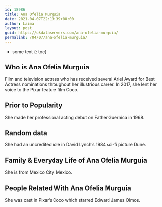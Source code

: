 ```yaml
---
id: 18986
title: Ana Ofelia Murguia
date: 2021-04-07T22:13:39+00:00
author: Laima
layout: post
guid: https://ukdataservers.com/ana-ofelia-murguia/
permalink: /04/07/ana-ofelia-murguia/
---
```


* some text
{: toc}


## Who is Ana Ofelia Murguia
                  
                  
                  
Film and television actress who has received several Ariel Award for Best Actress nominations throughout her illustrious career. In 2017, she lent her voice to the Pixar feature film Coco.
                  
              
            
              
            
                
                
                
## Prior to Popularity
                  
                  
                  
She made her professional acting debut on Father Guernica in 1968.
                  
              
            
              
            
                
                
                
## Random data
                  
                  
                  
She had an uncredited role in David Lynch&#8217;s 1984 sci-fi picture Dune. 
                  
              
            
              
            
                
                
                
## Family & Everyday Life of Ana Ofelia Murguia
                  
                  
                  
She is from Mexico City, Mexico.
                  
              
            
              
            
                
                
                
## People Related With Ana Ofelia Murguia
                  
                  
                  
She was cast in Pixar&#8217;s Coco which starred Edward James Olmos.
                  
              
            
              
            
                
              
            
              
              
            
            
              
            
          
          
          